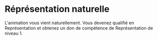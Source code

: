 # Réprésentation naturelle

<p><span id="ctl00_MainContent_DetailedOutput">L'animation vous vient naturellement. Vous devenez qualifié en Représentation et obtenez un don de compétence de Représentation de niveau 1.&nbsp;</span></p>